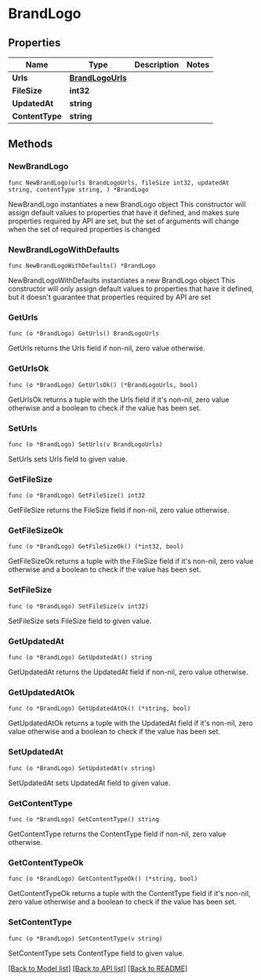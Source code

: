 # BrandLogo

## Properties

Name | Type | Description | Notes
------------ | ------------- | ------------- | -------------
**Urls** | [**BrandLogoUrls**](BrandLogoUrls.md) |  | 
**FileSize** | **int32** |  | 
**UpdatedAt** | **string** |  | 
**ContentType** | **string** |  | 

## Methods

### NewBrandLogo

`func NewBrandLogo(urls BrandLogoUrls, fileSize int32, updatedAt string, contentType string, ) *BrandLogo`

NewBrandLogo instantiates a new BrandLogo object
This constructor will assign default values to properties that have it defined,
and makes sure properties required by API are set, but the set of arguments
will change when the set of required properties is changed

### NewBrandLogoWithDefaults

`func NewBrandLogoWithDefaults() *BrandLogo`

NewBrandLogoWithDefaults instantiates a new BrandLogo object
This constructor will only assign default values to properties that have it defined,
but it doesn't guarantee that properties required by API are set

### GetUrls

`func (o *BrandLogo) GetUrls() BrandLogoUrls`

GetUrls returns the Urls field if non-nil, zero value otherwise.

### GetUrlsOk

`func (o *BrandLogo) GetUrlsOk() (*BrandLogoUrls, bool)`

GetUrlsOk returns a tuple with the Urls field if it's non-nil, zero value otherwise
and a boolean to check if the value has been set.

### SetUrls

`func (o *BrandLogo) SetUrls(v BrandLogoUrls)`

SetUrls sets Urls field to given value.


### GetFileSize

`func (o *BrandLogo) GetFileSize() int32`

GetFileSize returns the FileSize field if non-nil, zero value otherwise.

### GetFileSizeOk

`func (o *BrandLogo) GetFileSizeOk() (*int32, bool)`

GetFileSizeOk returns a tuple with the FileSize field if it's non-nil, zero value otherwise
and a boolean to check if the value has been set.

### SetFileSize

`func (o *BrandLogo) SetFileSize(v int32)`

SetFileSize sets FileSize field to given value.


### GetUpdatedAt

`func (o *BrandLogo) GetUpdatedAt() string`

GetUpdatedAt returns the UpdatedAt field if non-nil, zero value otherwise.

### GetUpdatedAtOk

`func (o *BrandLogo) GetUpdatedAtOk() (*string, bool)`

GetUpdatedAtOk returns a tuple with the UpdatedAt field if it's non-nil, zero value otherwise
and a boolean to check if the value has been set.

### SetUpdatedAt

`func (o *BrandLogo) SetUpdatedAt(v string)`

SetUpdatedAt sets UpdatedAt field to given value.


### GetContentType

`func (o *BrandLogo) GetContentType() string`

GetContentType returns the ContentType field if non-nil, zero value otherwise.

### GetContentTypeOk

`func (o *BrandLogo) GetContentTypeOk() (*string, bool)`

GetContentTypeOk returns a tuple with the ContentType field if it's non-nil, zero value otherwise
and a boolean to check if the value has been set.

### SetContentType

`func (o *BrandLogo) SetContentType(v string)`

SetContentType sets ContentType field to given value.



[[Back to Model list]](../README.md#documentation-for-models) [[Back to API list]](../README.md#documentation-for-api-endpoints) [[Back to README]](../README.md)


